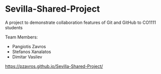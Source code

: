 # Sevilla-Shared-Project
A project to demonstrate collaboration features of Git and GitHub to CO1111 students

Team Members: 
- Pangiotis Zavros 
- Stefanos Xanalatos 
- Dimitar Vasilev 

https://pzavros.github.io/Sevilla-Shared-Project/
